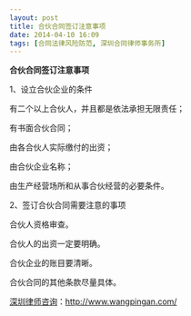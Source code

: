 ```yaml
---
layout: post
title: 合伙合同签订注意事项
date: 2014-04-10 16:09
tags: [合同法律风险防范, 深圳合同律师事务所]
---
```

<strong>合伙合同签订注意事项</strong>

1、设立合伙企业的条件

有二个以上合伙人，并且都是依法承担无限责任；

有书面合伙合同；

由各合伙人实际缴付的出资；

由合伙企业名称；

由生产经营场所和从事合伙经营的必要条件。

2、签订合伙合同需要注意的事项

合伙人资格审查。

合伙人的出资一定要明确。

合伙企业的账目要清晰。

合伙合同的其他条款尽量具体。

<a href="http://www.wangpingan.com/">深圳律师咨询</a>：<a href="http://www.wangpingan.com/">http://www.wangpingan.com/</a>

